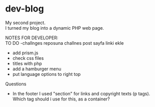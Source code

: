 # dev-blog
My second project. <br>
I turned my blog into a dynamic PHP web page.



NOTES FOR DEVELOPER: <br>
TO DO
-challnges reposuna challnes post sayfa linki ekle
- add prism.js
- check css files
- titles with php
- add a hamburger menu
- put language options to right top
  

Questions
- In the footer I used "section" for links and copyright texts (p tags).
 Which tag should i use for this, as a container?
